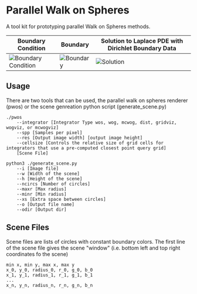 # Parallel Walk on Spheres
A tool kit for prototyping parallel Walk on Spheres methods. 

Boundary Condition | Boundary | Solution to Laplace PDE with Dirichlet Boundary Data
--- | --- | ---
![Boundary Condition](https://github.com/baileymiller/parallel-wos/images/boundary_condition.jpg?raw=true) | ![Boundary](https://github.com/baileymiller/parallel-wos/images/boundary.png?raw=true) | ![Solution](https://github.com/bailerymiller/parallel-wos/images/solution.hdr?raw=true)

## Usage
There are two tools that can be used, the parallel walk on spheres renderer (pwos) or the scene genreation python script (generate_scene.py)
```
./pwos
    --integrator [Integrator Type wos, wog, mcwog, dist, gridviz, wogviz, or mcwogviz]
    --spp [Samples per pixel]
    --res [Output image width] [output image height]
    --cellsize [Controls the relative size of grid cells for integrators that use a pre-computed closest point query grid]
    [Scene File]
```

```
python3 ./generate_scene.py
    --i [Image file]
    --w [Width of the scene]
    --h [Height of the scene]
    --ncircs [Number of circles]
    --maxr [Max radius]
    --minr [Min radius]
    --xs [Extra space between circles]
    --o [Output file name]
    --odir [Output dir]
```


## Scene Files
Scene files are lists of circles with constant boundary colors. The first line of the scene file gives the scene "window" (i.e. bottom left and top right coordinates fo the scene)

```
min x, min y, max x, max y
x_0, y_0, radius_0, r_0, g_0, b_0
x_1, y_1, radius_1, r_1, g_1, b_1
...
x_n, y_n, radius_n, r_n, g_n, b_n
```